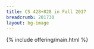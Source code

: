```yaml
---
title: CS 428+828 in Fall 2017
breadcrumb: 201730
layout: bg-image
---
```


{% include offering/main.html %}

